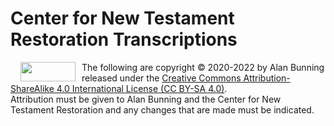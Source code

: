 <h1>Center for New Testament Restoration Transcriptions</h1>
<img src="https://licensebuttons.net/l/by-sa/3.0/88x31.png" alt="" width="88" height="31" style='margin:0 10px 0 12pt; float:left;'/>
The following are copyright © 2020-2022 by Alan Bunning released under the <a rel=license href=http://creativecommons.org/licenses/by-sa/4.0/>Creative Commons Attribution-ShareAlike 4.0 International License (CC BY-SA 4.0)</a>.<br>
Attribution must be given to Alan Bunning and the Center for New Testament Restoration and any changes that are made must be indicated.

